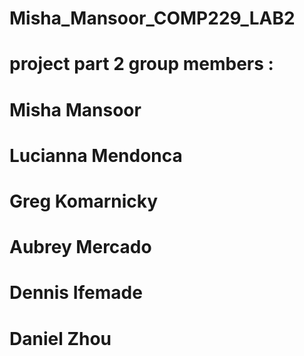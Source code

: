 ﻿# Misha_Mansoor_COMP229_LAB2
# project part 2 group members :
# Misha Mansoor 
# Lucianna Mendonca
# Greg Komarnicky
# Aubrey Mercado
# Dennis Ifemade
# Daniel Zhou
